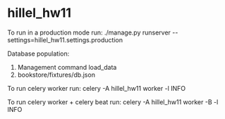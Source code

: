 # hillel_hw11

To run in a production mode run:
./manage.py runserver --settings=hillel_hw11.settings.production

Database population:
1) Management command load_data 
2) bookstore/fixtures/db.json

To run celery worker run:
celery -A hillel_hw11 worker -l INFO

To run celery worker + celery beat run:
celery -A hillel_hw11 worker -B -l INFO